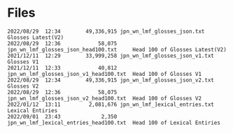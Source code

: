 
# Files

    2022/08/29  12:34        49,336,915 jpn_wn_lmf_glosses_json.txt             Glosses Latest(V2)
    2022/08/29  12:36            58,075 jpn_wn_lmf_glosses_json_head100.txt     Head 100 of Glosses Latest(V2)
    2021/12/11  12:29        33,999,258 jpn_wn_lmf_glosses_json_v1.txt          Glosses V1
    2021/12/11  12:33            40,812 jpn_wn_lmf_glosses_json_v1_head100.txt  Head 100 of Glosses V1
    2022/08/29  12:34        49,336,915 jpn_wn_lmf_glosses_json_v2.txt          Glosses V2
    2022/08/29  12:36            58,075 jpn_wn_lmf_glosses_json_v2_head100.txt  Head 100 of Glosses V2
    2022/01/12  13:11         2,081,676 jpn_wn_lmf_]exical_entries.txt          Lexical Entiries
    2022/09/01  23:43             2,350 jpn_wn_lmf_]exical_entries_head100.txt  Head 100 of Lexical Entiries
